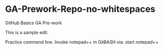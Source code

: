# GA-Prework-Repo-no-whitespaces
GitHub Basics GA Pre-work

This is a sample edit.

Practice command line.
Invoke notepad++ in GitBASH via:
	start notepad++ <filename>